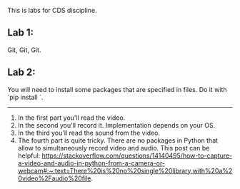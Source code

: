 This is labs for CDS discipline.

<h2>Lab 1:</h2>
Git, Git, Git.

<h2>Lab 2:</h2>
You will need to install some packages that are specified in files.
Do it with `pip install <packagename>`.

_________________
1) In the first part you'll read the video.
2) In the second you'll record it. Implementation depends on your OS.
3) In the third you'll read the sound from the video.
4) The fourth part is quite tricky. There are no packages in Python that allow to simultaneously record video and audio.
This post can be helpful:
https://stackoverflow.com/questions/14140495/how-to-capture-a-video-and-audio-in-python-from-a-camera-or-webcam#:~:text=There%20is%20no%20single%20library,with%20a%20video%2Faudio%20file.
